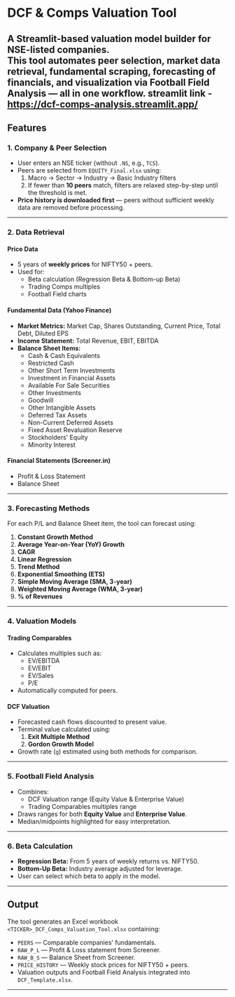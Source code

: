 # DCF & Comps Valuation Tool

A Streamlit-based valuation model builder for NSE-listed companies.  
This tool automates peer selection, market data retrieval, fundamental scraping, forecasting of financials, and visualization via Football Field Analysis — all in one workflow.
streamlit link -  https://dcf-comps-analysis.streamlit.app/  
---

## Features

### 1. **Company & Peer Selection**
- User enters an NSE ticker (without `.NS`, e.g., `TCS`).
- Peers are selected from `EQUITY_Final.xlsx` using:
  1. Macro → Sector → Industry → Basic Industry filters
  2. If fewer than **10 peers** match, filters are relaxed step-by-step until the threshold is met.
- **Price history is downloaded first** — peers without sufficient weekly data are removed before processing.

---

### 2. **Data Retrieval**
#### **Price Data**
- 5 years of **weekly prices** for NIFTY50 + peers.
- Used for:
  - Beta calculation (Regression Beta & Bottom-up Beta)
  - Trading Comps multiples
  - Football Field charts

#### **Fundamental Data (Yahoo Finance)**
- **Market Metrics:** Market Cap, Shares Outstanding, Current Price, Total Debt, Diluted EPS
- **Income Statement:** Total Revenue, EBIT, EBITDA
- **Balance Sheet Items:**
  - Cash & Cash Equivalents
  - Restricted Cash
  - Other Short Term Investments
  - Investment in Financial Assets
  - Available For Sale Securities
  - Other Investments
  - Goodwill
  - Other Intangible Assets
  - Deferred Tax Assets
  - Non-Current Deferred Assets
  - Fixed Asset Revaluation Reserve
  - Stockholders' Equity
  - Minority Interest

#### **Financial Statements (Screener.in)**
- Profit & Loss Statement
- Balance Sheet

---

### 3. **Forecasting Methods**
For each P/L and Balance Sheet item, the tool can forecast using:
1. **Constant Growth Method**
2. **Average Year-on-Year (YoY) Growth**
3. **CAGR**
4. **Linear Regression**
5. **Trend Method**
6. **Exponential Smoothing (ETS)**
7. **Simple Moving Average (SMA, 3-year)**
8. **Weighted Moving Average (WMA, 3-year)**
9. **% of Revenues**

---

### 4. **Valuation Models**
#### **Trading Comparables**
- Calculates multiples such as:
  - EV/EBITDA
  - EV/EBIT
  - EV/Sales
  - P/E
- Automatically computed for peers.

#### **DCF Valuation**
- Forecasted cash flows discounted to present value.
- Terminal value calculated using:
  1. **Exit Multiple Method**
  2. **Gordon Growth Model**
- Growth rate (`g`) estimated using both methods for comparison.

---

### 5. **Football Field Analysis**
- Combines:
  - DCF Valuation range (Equity Value & Enterprise Value)
  - Trading Comparables multiples range
- Draws ranges for both **Equity Value** and **Enterprise Value**.
- Median/midpoints highlighted for easy interpretation.

---

### 6. **Beta Calculation**
- **Regression Beta:** From 5 years of weekly returns vs. NIFTY50.
- **Bottom-Up Beta:** Industry average adjusted for leverage.
- User can select which beta to apply in the model.

---

##  Output
The tool generates an Excel workbook `<TICKER>_DCF_Comps_Valuation_Tool.xlsx` containing:
- `PEERS` — Comparable companies’ fundamentals.
- `RAW_P_L` — Profit & Loss statement from Screener.
- `RAW_B_S` — Balance Sheet from Screener.
- `PRICE_HISTORY` — Weekly stock prices for NIFTY50 + peers.
- Valuation outputs and Football Field Analysis integrated into `DCF_Template.xlsx`.

---


